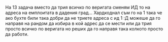 На 13 задача вместо да трия всичко по веригата сменям ИД то на адреса на емплоитата в дадения град...
Хардкоднал съм го на 1 така че ако бухте били така добри да не триете адреса с ид 1 :Д
можеше да го направя на рандом да избира в кой адрес да се мести или да трия просто всичко по веригата 
но реших да го направя така колкото просто да работи.